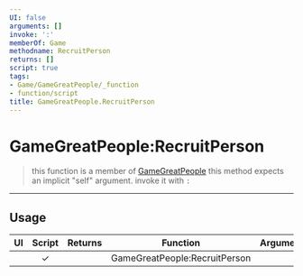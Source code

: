 ```yaml
---
UI: false
arguments: []
invoke: ':'
memberOf: Game
methodname: RecruitPerson
returns: []
script: true
tags:
- Game/GameGreatPeople/_function
- function/script
title: GameGreatPeople.RecruitPerson
---
```

# GameGreatPeople:RecruitPerson
> this function is a member of [GameGreatPeople](civ-6/lua/GameGreatPeople.md)
> this method expects an implicit "self" argument. invoke it with `:`
-----
## Usage
|  UI | Script | Returns | Function | Arguments |
|:---:|:------:|-------:|:--------:|:---------|
| |✓||GameGreatPeople:RecruitPerson||
